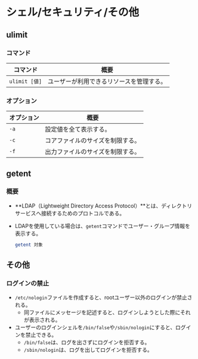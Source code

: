 # シェル/セキュリティ/その他

## ulimit

### コマンド

| コマンド      | 概要                                     |
| ------------- | ---------------------------------------- |
| `ulimit [値]` | ユーザーが利用できるリソースを管理する。 |

### オプション

| オプション | 概要                             |
| ---------- | -------------------------------- |
| `-a`       | 設定値を全て表示する。           |
| `-c`       | コアファイルのサイズを制限する。 |
| `-f`       | 出力ファイルのサイズを制限する。 |

## getent

### 概要

- **LDAP（Lightweight Directory Access Protocol）**とは、ディレクトリサービスへ接続するためのプロトコルである。

- LDAPを使用している場合は、`getent`コマンドでユーザー・グループ情報を表示する。

  ```bash
  getent 対象
  ```

## その他

### ログインの禁止

- `/etc/nologin`ファイルを作成すると、rootユーザー以外のログインが禁止される。
  - 同ファイルにメッセージを記述すると、ログインしようとした際にそれが表示される。
- ユーザーのログインシェルを`/bin/false`や`/sbin/nologin`にすると、ログインを禁止できる。
  - `/bin/false`は、ログを出さずにログインを拒否する。
  - `/sbin/nologin`は、ログを出してログインを拒否する。
